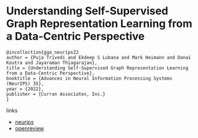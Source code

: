 # Understanding Self-Supervised Graph Representation Learning from a Data-Centric Perspective

```
@incollection{gga_neurips22
author = {Puja Trivedi and Ekdeep S Lubana and Mark Heimann and Danai Koutra and Jayaraman Thiagarajan},
title = {Understanding Self-Supervised Graph Representation Learning from a Data-Centric Perspective},
booktitle = {Advances in Neural Information Processing Systems (NeurIPS) 35},
year = {2022},
publisher = {Curran Associates, Inc.}
}
```

links
- [neurips](https://nips.cc/Conferences/2022/Schedule?showEvent=52870)
- [openreview](https://openreview.net/forum?id=7-LTDcvNc_)
